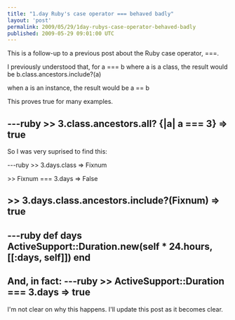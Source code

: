 ```yaml
---
title: "1.day Ruby's case operator === behaved badly"
layout: 'post'
permalink: 2009/05/29/1day-rubys-case-operator-behaved-badly
published: 2009-05-29 09:01:00 UTC
---
```

This is a follow-up to a previous post about the Ruby case operator, ===.

I previously understood that, for a === b where a is a class, the result would be b.class.ancestors.include?(a)

when a is an instance, the result would be a == b

This proves true for many examples.

---ruby
&gt;&gt; 3.class.ancestors.all? {|a| a === 3}
=&gt; true
---

So I was very suprised to find this:

---ruby
&gt;&gt; 3.days.class
=&gt; Fixnum

&gt;&gt; Fixnum === 3.days
=&gt; False

&gt;&gt; 3.days.class.ancestors.include?(Fixnum)
=&gt; true
---

---ruby
def days
  ActiveSupport::Duration.new(self * 24.hours, [[:days, self]])
end
---

And, in fact:
---ruby
  &gt;&gt; ActiveSupport::Duration === 3.days 
  =&gt; true
---

 I'm not clear on why this happens. I'll update this post as it becomes clear.
